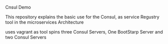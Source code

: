 Cnsul Demo

This repository explains the basic use for the Consul, as service Regustry tool in the microservices Architecture

uses vagrant as tool
spins three Consul Servers, One BootStarp Server and two Consul Servers
